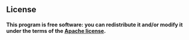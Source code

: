 ## License
#### This program is free software: you can redistribute it and/or modify it under the terms of the [Apache license](https://github.com/Xcod3bughunt3r/blob/main/Go-Xcodebughunt3r/service/LICENSE).
